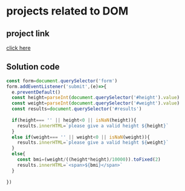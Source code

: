 # projects related to DOM

## project link

[click here](https://stackblitz.com/edit/dom-project-chaiaurcode?file=index.html)

## Solution code

```javascript
const form=document.querySelector('form')
form.addEventListener('submit',(e)=>{
  e.preventDefault()
  const height=parseInt(document.querySelector('#height').value)
  const weight=parseInt(document.querySelector('#weight').value)
  const results=document.querySelector('#results')
  
  if(height=== '' || height<0 || isNaN(height)){
    results.innerHTML=`please give a valid height ${height}`
  }
  else if(weight=== '' || weight<0 || isNaN(weight)){
    results.innerHTML=`please give a valid height ${weight}`
  }
  else{
    const bmi=(weight/((height*height)/10000)).toFixed(2)
    results.innerHTML=`<span>${bmi}</span>`
  }
  
})

```
